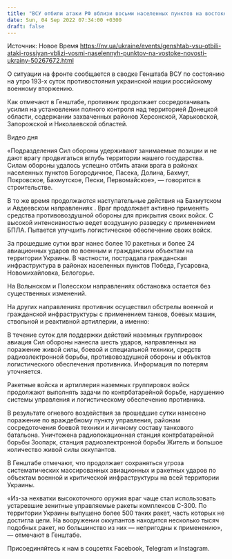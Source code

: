 ```yaml
---
title: "ВСУ отбили атаки РФ вблизи восьми населенных пунктов на востоке, продолжается наступление на Бахмутском и Авдеевском направлениях — Генштаб"
date: Sun, 04 Sep 2022 07:34:00 +0300
draft: false
---
```

Источник: Новое Время https://nv.ua/ukraine/events/genshtab-vsu-otbili-ataki-rossiyan-vblizi-vosmi-naselennyh-punktov-na-vostoke-novosti-ukrainy-50267672.html


О ситуации на фронте сообщается в сводке Генштаба ВСУ по состоянию на утро 193-х суток противостояния украинской нации российскому военному вторжению.

Как отмечают в Генштабе, противник продолжает сосредотачивать усилия на установлении полного контроля над территорией Донецкой области, содержании захваченных районов Херсонской, Харьковской, Запорожской и Николаевской областей.

 Видео дня   

 «Подразделения Сил обороны удерживают занимаемые позиции и не дают врагу продвигаться вглубь территории нашего государства. Силам обороны удалось успешно отбить атаки врага в районах населенных пунктов Богородичное, Пасека, Долина, Бахмут, Покровское, Бахмутское, Пески, Первомайское», — говорится в строительстве.

В то же время продолжаются наступательные действия на Бахмутском и Авдеевском направлениях . Враг продолжает активно применять средства противовоздушной обороны для прикрытия своих войск. С высокой интенсивностью ведет воздушную разведку с применением БПЛА. Пытается улучшить логистическое обеспечение своих войск.

За прошедшие сутки враг нанес более 10 ракетных и более 24 авиационных ударов по военным и гражданским объектам на территории Украины. В частности, пострадала гражданская инфраструктура в районах населенных пунктов Победа, Гусаровка, Новомихайловка, Белогорье.

На Волынском и Полесском направлениях обстановка остается без существенных изменений.

На других направлениях противник осуществил обстрелы военной и гражданской инфраструктуры с применением танков, боевых машин, ствольной и реактивной артиллерии, а именно:

В течение суток для поддержки действий наземных группировок авиация Сил обороны нанесла шесть ударов, направленных на поражение живой силы, боевой и специальной техники, средств радиоэлектронной борьбы, противовоздушной обороны и объектов логистического обеспечения противника. Информация по потерям уточняется.

Ракетные войска и артиллерия наземных группировок войск продолжают выполнять задачи по контрбатарейной борьбе, нарушению системы управления и логистическому обеспечению противника.

В результате огневого воздействия за прошедшие сутки нанесено поражение по враждебному пункту управления, районам сосредоточения боевой техники и личному составу танкового батальона. Уничтожена радиолокационная станция контрбатарейной борьбы Зоопарк, станция радиоэлектронной борьбы Житель и большое количество живой силы оккупантов.

В Генштабе отмечают, что продолжает сохраняться угроза систематических массированных авиационных и ракетных ударов по объектам военной и критической инфраструктуры на всей территории Украины.

 «Из-за нехватки высокоточного оружия враг чаще стал использовать устаревшие зенитные управляемые ракеты комплексов С-300. По территории Украины выпущено более 500 таких ракет, часть которых не достигла цели. На вооружении оккупантов находится несколько тысяч подобных ракет, но большинство из них — непригодны к применению», — отмечают в Генштабе.

Присоединяйтесь к нам в соцсетях Facebook, Telegram и Instagram.
